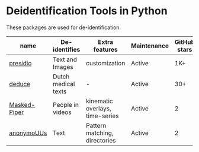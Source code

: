 # Deidentification Tools in Python

These packages are used for de-identification.

| name | De-identifies | Extra features | Maintenance | GitHub stars | paper | License |
|--|--|--|--|--|--|--|
| [presidio](https://github.com/microsoft/presidio) | Text and Images | customization | Active | 1K+ | - | MIT
| [deduce](https://github.com/vmenger/deduce) | Dutch medical texts | - | Active | 30+ | [paper](https://www.sciencedirect.com/science/article/abs/pii/S0736585316307365) | GPL-v3
| [Masked-Piper](https://github.com/WimPouw/TowardsMultimodalOpenScience) | People in videos | kinematic overlays, time-series | Active | 2 | - | Missing |
| [anonymoUUs](https://github.com/UtrechtUniversity/anonymouus) | Text | Pattern matching, directories | Active | 2 | - | MIT |

